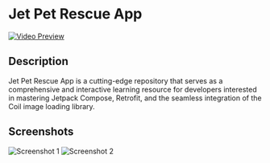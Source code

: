 # Jet Pet Rescue App
[![Video Preview](https://img.youtube.com/vi/jKRgQNUfLnw/0.jpg)](https://www.youtube.com/watch?v=jKRgQNUfLnw)



## Description

Jet Pet Rescue App is a cutting-edge repository that serves as a comprehensive and interactive learning resource for developers interested in mastering Jetpack Compose, Retrofit, and the seamless integration of the Coil image loading library.

## Screenshots

![Screenshot 1](screenshots/screen2.png)
![Screenshot 2](screenshots/screen3.png)
